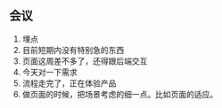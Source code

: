 ## 会议

1. 埋点
2. 目前短期内没有特别急的东西
3. 页面这周差不多了，还得跟后端交互
4. 今天对一下需求
5. 流程走完了，正在体验产品
6. 做页面的时候，把场景考虑的细一点。比如页面的适应。